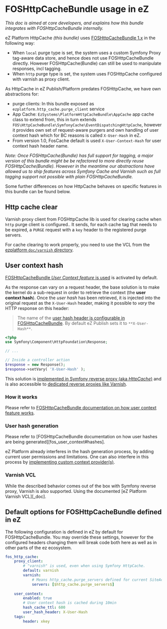 # FOSHttpCacheBundle usage in eZ

_This doc is aimed at core developers, and explains how this bundle integrates with FOSHttpCacheBundle internally._


eZ Platform HttpCache _(this bundle)_ uses [FOSHttpCacheBundle 1.x][fos] in the following way:
- When `local` purge type is set, the system uses a custom Symfony Proxy tag-aware data store, and hence does not
  use FOSHttpCacheBundle directly. However FOSHttpCache(Bundle) can still be used to manipulate responses, incl tagging.
- When `http` purge type is set, the system uses FOSHttpCache configured with varnish as proxy client.

As HttpCache in eZ Publish/Platform predates FOSHttpCache, we have own abstractions for:
 - purge clients: In this bundle exposed as `ezplatform.http_cache.purge_client` service
 - App Cache: `EzSystems\PlatformHttpCacheBundle\AppCache` app cache class to extend from, this in turn extends
   `FOS\HttpCacheBundle\SymfonyCache\EventDispatchingHttpCache`, however it provides own set of request-aware purgers and
   own handling of user context hash which for BC reasons is called `X-User-Hash` in eZ.
 - From version 1.0, FosCache default is used `X-User-Context-Hash` for user context hash header name.

_Note: Once FOSHttpCache(Bundle) has full support for tagging, a major version of this bundle might be be refactored to more
directly reuse FOSHttpCache(Bundle). However in the meantime our abstractions have allowed us to ship features across
Symfony Cache and Varnish such as full tagging support not possible with plain FOSHttpCacheBundle._

Some further differences on how HttpCache behaves on specific features in this bundle can be found below.

## Http cache clear
Varnish proxy client from FOSHttpCache lib is used for clearing cache when `http` purge client is configured..
It sends, for each cache tag that needs to be expired, a `PURGE` request with a `key` header to the registered purge servers.

For cache clearing to work properly, you need to use the VCL from the [ezplatform `doc/varnish` directory][varnish_doc].

## User context hash
[FOSHttpCacheBundle *User Context feature* is used][fos_user_context] is activated by default.

As the response can vary on a request header, the base solution is to make the kernel do a sub-request in order to retrieve
the context (the **user context hash**). Once the *user hash* has been retrieved, it is injected into the original request 
as the `X-User-Hash` header, making it possible to *vary* the HTTP response on this header:

> The name of the [user hash header is configurable in FOSHttpCacheBundle][fos_user_context]. 
> By default eZ Publish sets it to `**X-User-Hash**`.

```php
<?php
use Symfony\Component\HttpFoundation\Response;

// ...

// Inside a controller action
$response = new Response();
$response->setVary( 'X-User-Hash' );
```

This solution is [implemented in Symfony reverse proxy (aka *HttpCache*)][fos_symfony_cache] 
and is also accessible to [dedicated reverse proxies like Varnish][fos_varnish_cache].
 

### How it works
Please refer to [FOSHttpCacheBundle documentation on how user context feature works][fos_user_context#how].

### User hash generation
Please refer to [FOSHttpCacheBundle documentation on how user hashes are being generated][fos_user_context#hashes].

eZ Platform already interferes in the hash generation process, by adding current user permissions and limitations.
One can also interfere in this process by [implementing custom context provider(s)][fos_user_context#providers].

### Varnish VCL
While the described behavior comes out of the box with Symfony reverse proxy, Varnish is also supported. Using the documented
[eZ Platform Varnish VCL][_doc].


## Default options for FOSHttpCacheBundle defined in eZ
The following configuration is defined in eZ by default for FOSHttpCacheBundle.
You may override these settings, however for the configured headers changing them will break code both here as well as
in other parts of the ez ecosystem.

```yaml
fos_http_cache:
    proxy_client:
        # "varnish" is used, even when using Symfony HttpCache.
        default: varnish
        varnish:
            # Means http_cache.purge_servers defined for current SiteAccess.
            servers: [$http_cache.purge_servers$]
            
    user_context:
        enabled: true
        # User context hash is cached during 10min
        hash_cache_ttl: 600
        user_hash_header: X-User-Hash
    tags:
        header: xkey
```

[varnish_doc]: https://github.com/ezsystems/ezplatform/blob/master/doc/varnish
[fos]: http://foshttpcachebundle.readthedocs.org/
[fos_user_context]: http://foshttpcachebundle.readthedocs.io/en/1.3/features/user-context.html
[fos_user_context#how]: http://foshttpcachebundle.readthedocs.io/en/1.3/features/user-context.html#how-it-works
[fos_user_context#providers]: http://foshttpcachebundle.readthedocs.io/en/1.3/reference/configuration/user-context.html#custom-context-providers
[fos_user_context_hashes]: http://foshttpcachebundle.readthedocs.io/en/1.3/features/user-context.html#generating-hashes
[fos_symfony_cache]: http://foshttpcachebundle.readthedocs.io/en/1.3/features/symfony-http-cache.html
[fos_varnish_cache]: http://foshttpcache.readthedocs.io/en/1.4/varnish-configuration.html
